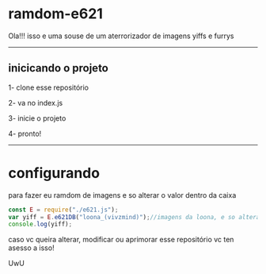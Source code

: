 # ramdom-e621

Ola!!!
isso e uma souse de um aterrorizador de imagens yiffs e furrys 

---

## inicicando o projeto

1- clone esse repositório

2- va no index.js

3- inicie o projeto

4- pronto!

---

# configurando

para fazer eu ramdom de imagens e so alterar o valor dentro da caixa
```js
const E = require("./e621.js");
var yiff = E.e621DB("loona_(vivzmind)");//imagens da loona, e so alterar o valor
console.log(yiff);
```

caso vc queira alterar, modificar ou aprimorar esse repositório vc ten asesso a isso! 

UwU